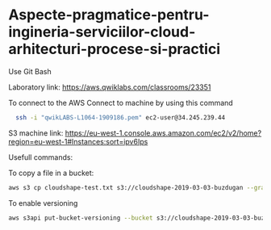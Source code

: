 # Aspecte-pragmatice-pentru-ingineria-serviciilor-cloud-arhitecturi-procese-si-practici

Use Git Bash

Laboratory link: https://aws.qwiklabs.com/classrooms/23351

To connect to the AWS Connect to machine by using this command
```bash
  ssh -i "qwikLABS-L1064-1909186.pem" ec2-user@34.245.239.44
```

S3 machine link: https://eu-west-1.console.aws.amazon.com/ec2/v2/home?region=eu-west-1#Instances:sort=ipv6Ips

Usefull commands:

To copy a file in a bucket:

```bash
aws s3 cp cloudshape-test.txt s3://cloudshape-2019-03-03-buzdugan --grants read=uri=http://acs.amazonaws.com/groups/global/AllUsers full=emailaddress=buzduganalex1@gmail.com
```

To enable versioning
```bash
aws s3api put-bucket-versioning --bucket s3://cloudshape-2019-03-03-buzdugan --versioning-configuration Status=Enabled
```

